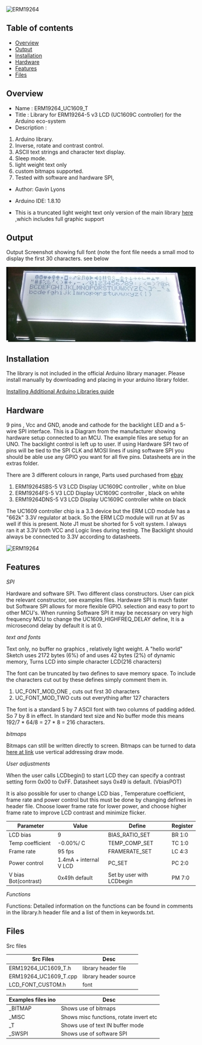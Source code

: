 ![ ERM19264 ](https://github.com/gavinlyonsrepo/ERM19264_UC1609/blob/master/extras/image/colour.jpg)

Table of contents
---------------------------

  * [Overview](#overview)
  * [Output](#output)
  * [Installation](#installation)
  * [Hardware](#hardware)
  * [Features](#features)
  * [Files](#files)


Overview
--------------------
* Name : ERM19264_UC1609_T
* Title : Library for ERM19264-5 v3 LCD  (UC1609C controller) for the Arduino eco-system
* Description : 

1. Arduino library.      
2. Inverse, rotate and contrast control. 
3. ASCII text strings and character text display.
4. Sleep mode.
5. light weight text only
6. custom bitmaps supported.
7. Tested with software and hardware SPI,
* Author: Gavin Lyons
* Arduino IDE: 1.8.10

* This is a truncated light weight text only version of the main library [here](https://github.com/gavinlyonsrepo/ERM19264_UC1609) ,which includes full graphic support 

Output
---------------------------------

Output Screenshot showing full font (note the font file needs a small mod to display the first 30 characters.   see below

![op](https://github.com/gavinlyonsrepo/ERM19264_UC1609_T/blob/master/extras/image/output.jpg)

Installation
------------------------------

The library is not included in the official Arduino library manager.
Please install manually by downloading and placing in your arduino library folder.

[Installing Additional Arduino Libraries guide](https://www.arduino.cc/en/Guide/Libraries)

Hardware
----------------------------

9 pins , Vcc and GND, anode and cathode for the backlight LED and a 5-wire SPI interface.
This is a Diagram from the manufacturer showing hardware setup connected to an MCU. The example files are setup for an UNO.  The backlight control is left up to user.
If  using Hardware SPI two of  pins will be tied to the SPI CLK and MOSI lines if using software SPI you should be able use any GPIO you want for all five pins.
Datasheets are in the extras folder. 

There are 3 different colours in range, Parts used purchased from [ebay](https://www.ebay.ie/itm/2-inch-White-192x64-Graphic-LCD-Display-Module-UC1609-SPI-for-Arduino/293617684779?hash=item445cfa512b:g:10MAAOSwYV9e6xsi)
 
1. ERM19264SBS-5 V3 LCD Display UC1609C controller ,  white on blue
2. ERM19264FS-5 V3 LCD Display  UC1609C controller , black on white
3. ERM19264DNS-5 V3 LCD Display  UC1609C controller white on black

The UC1609 controller chip is a 3.3 device but the ERM LCD module has a "662k" 3.3V regulator at back.
So the ERM LCD module will  run at 5V as well if this is present. Note J1 must be shorted for 5 volt system. 
I always ran it at  3.3V both VCC  and Logic lines during testing. 
The Backlight should always be connected to 3.3V according to datasheets.  

![ ERM19264 ](https://github.com/gavinlyonsrepo/ERM19264_UC1609/blob/master/extras/image/connect.jpg)

Features
-------------------------

*SPI*

Hardware and software SPI. Two different class constructors. User can pick the relevant constructor, see examples files. Hardware SPI is much faster but Software SPI allows for more flexible GPIO.
selection and easy to port to other MCU's. When running Software SPI it may be necessary on very high frequency MCU to change the UC1609_HIGHFREQ_DELAY define, It is a microsecond delay by default it is at 0.

*text and fonts*

Text only, no buffer no graphics , relatively light weight. A "hello world" Sketch uses 2172 bytes (6%) of and uses 42 bytes (2%) of dynamic memory,
Turns LCD into simple character LCD(216 characters)


The font can be  truncated by two defines to save memory space.
To include the characters cut out by these defines  simply comment them in.

1.  UC_FONT_MOD_ONE , cuts out first 30 characters 
2.  UC_FONT_MOD_TWO cuts out everything after  127 characters

The font is a standard 5 by 7 ASCII font with two  columns  of padding added. So 7 by 8 in effect. In standard text size and No buffer mode this means 192/7 * 64/8 = 27 * 8 = 216 characters.

*bitmaps*

Bitmaps can still be written directly to screen.
Bitmaps can be turned to data [here at link]( https://javl.github.io/image2cpp/) use vertical addressing draw mode. 

*User adjustments*

When the user calls LCDbegin() to start LCD they can specify a contrast setting form 0x00 to 0xFF.
Datasheet says 0x49 is default. (VbiasPOT)

It is also possible for user to change LCD bias ,  Temperature coefficient, frame rate and power control but this must be done by changing defines in header file. Choose lower frame rate for lower power, and choose higher frame rate to improve LCD contrast and minimize flicker.

| Parameter | Value |  Define | Register |
| ------ | ------ |  ------ | ------ |
| LCD bias |  9 | BIAS_RATIO_SET | BR 1:0 |
| Temp coefficient | -0.00%/ C |  TEMP_COMP_SET | TC 1:0  |
| Frame rate | 95 fps |  FRAMERATE_SET |  LC 4:3 |
| Power control | 1.4mA + internal V LCD |  PC_SET | PC 2:0 |
| V bias Bot(contrast) | 0x49h default|  Set by user with LCDbegin | PM 7:0 |

*Functions*

Functions: Detailed information on the functions can be found in comments in the library.h header file and a list of them in keywords.txt.

Files
-------------------

Src files

| Src Files| Desc |
| ------ | ------ |
| ERM19264_UC1609_T.h | library header file  |
| ERM19264_UC1609_T.cpp |  library header source   |
| LCD_FONT_CUSTOM.h |  font |

| Examples files ino  | Desc |
| ------ | ------ |
| _BITMAP | Shows use of bitmaps  |
| _MISC | Shows misc functions, rotate invert etc |
| _T | Shows use of text IN buffer mode |
| _SWSPI | Shows use of software SPI |
